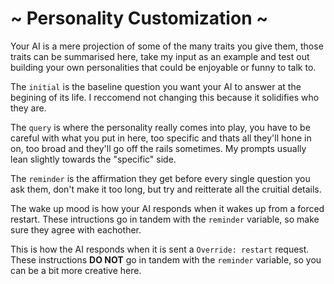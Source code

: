 # ~ Personality Customization ~

Your AI is a mere projection of some of the many traits you give them, those traits can be summarised here, take my input as an example and test out building your own personalities that could be enjoyable or funny to talk to.

The `initial` is the baseline question you want your AI to answer at the begining of its life. I reccomend not changing this because it
solidifies who they are.

The `query` is where the personality really comes into play, you have to be careful with what you put in here, too specific and thats all they'll hone in on, too broad and they'll go off the rails sometimes. My prompts usually lean slightly towards the "specific" side.

The `reminder` is the affirmation they get before every single question you ask them, don't make it too long, but try and reitterate all the cruitial details.

The wake up mood is how your AI responds when it wakes up from a forced restart. These intructions go in tandem with the `reminder` variable, so make sure they agree with eachother.

This is how the AI responds when it is sent a `Override: restart` request. These instructions **DO NOT** go in tandem with the `reminder` variable, so you can be a bit more creative here.

